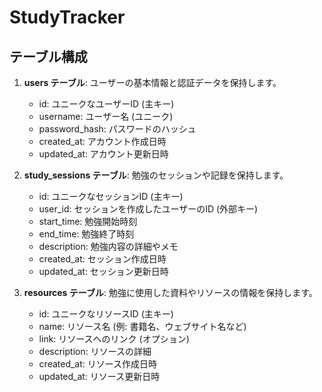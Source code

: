 # StudyTracker
## テーブル構成
1. **users テーブル**: ユーザーの基本情報と認証データを保持します。
   - id: ユニークなユーザーID (主キー)
   - username: ユーザー名 (ユニーク)
   - password_hash: パスワードのハッシュ
   - created_at: アカウント作成日時
   - updated_at: アカウント更新日時

2. **study_sessions テーブル**: 勉強のセッションや記録を保持します。
   - id: ユニークなセッションID (主キー)
   - user_id: セッションを作成したユーザーのID (外部キー)
   - start_time: 勉強開始時刻
   - end_time: 勉強終了時刻
   - description: 勉強内容の詳細やメモ
   - created_at: セッション作成日時
   - updated_at: セッション更新日時

3. **resources テーブル**: 勉強に使用した資料やリソースの情報を保持します。
   - id: ユニークなリソースID (主キー)
   - name: リソース名 (例: 書籍名、ウェブサイト名など)
   - link: リソースへのリンク (オプション)
   - description: リソースの詳細
   - created_at: リソース作成日時
   - updated_at: リソース更新日時

